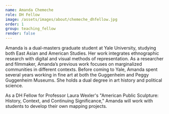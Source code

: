 ```yaml
---
name: Amanda Chemeche
role: DH Fellow
image: /assets/images/about/chemeche_dhfellow.jpg
order: 1
group: teaching_fellow
render: false
---
```


Amanda is a dual-masters graduate student at Yale University, studying both East Asian and American Studies. Her work integrates ethnographic research with digital and visual methods of representation. As a researcher and filmmaker, Amanda’s previous work focuses on marginalized communities in different contexts. Before coming to Yale, Amanda spent several years working in fine art at both the Guggenheim and Peggy Guggenheim Museums. She holds a dual degree in art history and political science.

As a DH Fellow for Professor Laura Wexler's "American Public Sculpture: History, Context, and Continuing Significance," Amanda will work with students to develop their own mapping projects.
